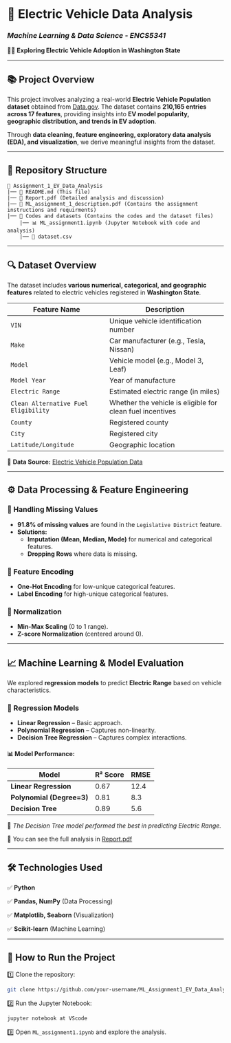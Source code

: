 # 📌 Electric Vehicle Data Analysis

### *Machine Learning & Data Science - ENCS5341*

🚗🔋 **Exploring Electric Vehicle Adoption in Washington State**

---

## 📚 **Project Overview**

This project involves analyzing a real-world **Electric Vehicle Population dataset** obtained from [Data.gov](https://catalog.data.gov/dataset/electric-vehicle-population-data). The dataset contains **210,165 entries across 17 features**, providing insights into **EV model popularity, geographic distribution, and trends in EV adoption**.

Through **data cleaning, feature engineering, exploratory data analysis (EDA), and visualization**, we derive meaningful insights from the dataset.

---

## 📂 **Repository Structure**

```
📂 Assignment_1_EV_Data_Analysis
|── 📝 README.md (This file)
|── 📝 Report.pdf (Detailed analysis and discussion)
|── 📝 ML_assignment_1_description.pdf (Contains the assignment instructions and requirments)
|── 📁 Codes and datasets (Contains the codes and the dataset files)
    |── 📊 ML_assignment1.ipynb (Jupyter Notebook with code and analysis)
    |── 📝 dataset.csv

```

---

## 🔍 **Dataset Overview**

The dataset includes **various numerical, categorical, and geographic features** related to electric vehicles registered in **Washington State**.

| Feature Name                         | Description                                               |
| ------------------------------------ | --------------------------------------------------------- |
| `VIN`                                | Unique vehicle identification number                      |
| `Make`                               | Car manufacturer (e.g., Tesla, Nissan)                    |
| `Model`                              | Vehicle model (e.g., Model 3, Leaf)                       |
| `Model Year`                         | Year of manufacture                                       |
| `Electric Range`                     | Estimated electric range (in miles)                       |
| `Clean Alternative Fuel Eligibility` | Whether the vehicle is eligible for clean fuel incentives |
| `County`                             | Registered county                                         |
| `City`                               | Registered city                                           |
| `Latitude/Longitude`                 | Geographic location                                       |

📌 **Data Source:** [Electric Vehicle Population Data](https://catalog.data.gov/dataset/electric-vehicle-population-data)

---

## ⚙️ **Data Processing & Feature Engineering**

### **🔹 Handling Missing Values**

- **91.8% of missing values** are found in the `Legislative District` feature.
- **Solutions:**
  - **Imputation (Mean, Median, Mode)** for numerical and categorical features.
  - **Dropping Rows** where data is missing.

### **🔹 Feature Encoding**

- **One-Hot Encoding** for low-unique categorical features.
- **Label Encoding** for high-unique categorical features.

### **🔹 Normalization**

- **Min-Max Scaling** (0 to 1 range).
- **Z-score Normalization** (centered around 0).

---

## 📈 **Machine Learning & Model Evaluation**

We explored **regression models** to predict **Electric Range** based on vehicle characteristics.

### **🔹 Regression Models**

- **Linear Regression** – Basic approach.
- **Polynomial Regression** – Captures non-linearity.
- **Decision Tree Regression** – Captures complex interactions.

#### 📊 Model Performance:

| Model                     | R² Score | RMSE |
| ------------------------- | -------- | ---- |
| **Linear Regression**     | 0.67     | 12.4 |
| **Polynomial (Degree=3)** | 0.81     | 8.3  |
| **Decision Tree**         | 0.89     | 5.6  |

📌 *The Decision Tree model performed the best in predicting Electric Range.*  

📌 You can see the full analysis in [Report.pdf](./Report.pdf)

---

## 🛠️ **Technologies Used**

✅ **Python**

✅ **Pandas, NumPy** (Data Processing)

✅ **Matplotlib, Seaborn** (Visualization)

✅ **Scikit-learn** (Machine Learning)

---

## 📝 **How to Run the Project**

1️⃣ Clone the repository:

```bash
git clone https://github.com/your-username/ML_Assignment1_EV_Data_Analysis.git
```

2️⃣ Run the Jupyter Notebook:

```bash
jupyter notebook at VScode
```

3️⃣ Open `ML_assignment1.ipynb` and explore the analysis.
